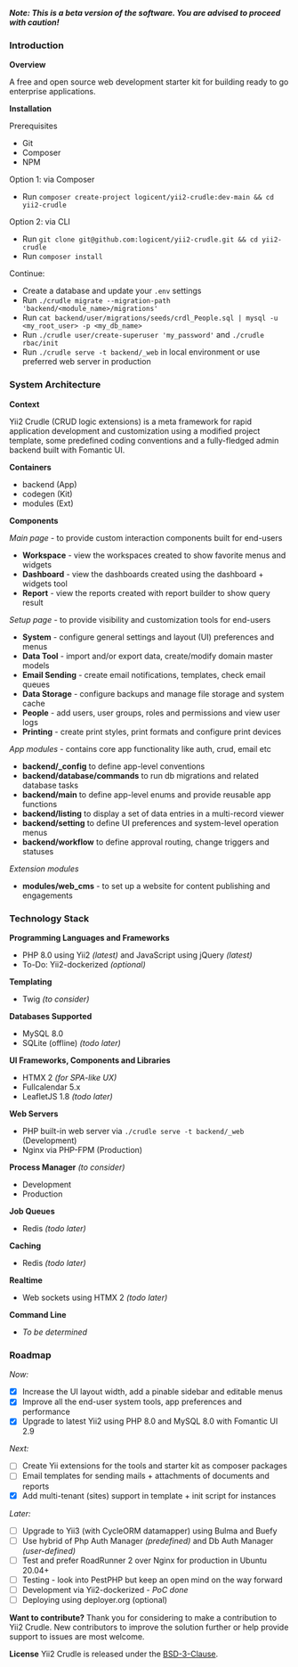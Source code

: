 **_Note: This is a beta version of the software. You are advised to proceed with caution!_**

### Introduction

**Overview**

A free and open source web development starter kit for building ready to go enterprise applications.

**Installation**

Prerequisites
- Git
- Composer
- NPM

Option 1: via Composer
- Run `composer create-project logicent/yii2-crudle:dev-main && cd yii2-crudle`

Option 2: via CLI
- Run `git clone git@github.com:logicent/yii2-crudle.git && cd yii2-crudle`
- Run `composer install`

Continue:
- Create a database and update your `.env` settings
- Run `./crudle migrate --migration-path 'backend/<module_name>/migrations'`
- Run `cat backend/user/migrations/seeds/crdl_People.sql | mysql -u <my_root_user> -p <my_db_name>`
- Run `./crudle user/create-superuser 'my_password'` and `./crudle rbac/init`
- Run `./crudle serve -t backend/_web` in local environment or use preferred web server in production

### System Architecture

**Context**

Yii2 Crudle (CRUD logic extensions) is a meta framework for rapid application development and customization using a modified project template, some predefined coding conventions and a fully-fledged admin backend built with Fomantic UI.

**Containers**
- backend   (App)
- codegen   (Kit)
- modules   (Ext)

**Components**

_Main page_ - to provide custom interaction components built for end-users
- **Workspace** - view the workspaces created to show favorite menus and widgets
- **Dashboard** - view the dashboards created using the dashboard + widgets tool
- **Report** - view the reports created with report builder to show query result

_Setup page_ - to provide visibility and customization tools for end-users
- **System** - configure general settings and layout (UI) preferences and menus
- **Data Tool** - import and/or export data, create/modify domain master models
- **Email Sending** - create email notifications, templates, check email queues
- **Data Storage** - configure backups and manage file storage and system cache
- **People** - add users, user groups, roles and permissions and view user logs
- **Printing** - create print styles, print formats and configure print devices

_App modules_ - contains core app functionality like auth, crud, email etc
- **backend/_config** to define app-level conventions
- **backend/database/commands** to run db migrations and related database tasks
- **backend/main** to define app-level enums and provide reusable app functions
- **backend/listing** to display a set of data entries in a multi-record viewer
- **backend/setting** to define UI preferences and system-level operation menus
- **backend/workflow** to define approval routing, change triggers and statuses

_Extension modules_
- **modules/web_cms** - to set up a website for content publishing and engagements

### Technology Stack
**Programming Languages and Frameworks**
- PHP 8.0 using Yii2 _(latest)_ and JavaScript using jQuery _(latest)_
- To-Do: Yii2-dockerized _(optional)_

**Templating**
- Twig _(to consider)_

**Databases Supported**
- MySQL 8.0
- SQLite (offline) _(todo later)_

**UI Frameworks, Components and Libraries**
- HTMX 2 _(for SPA-like UX)_
- Fullcalendar 5.x
- LeafletJS 1.8 _(todo later)_

**Web Servers**
- PHP built-in web server via `./crudle serve -t backend/_web` (Development)
- Nginx via PHP-FPM (Production)

**Process Manager** _(to consider)_
- Development
- Production

**Job Queues**
- Redis _(todo later)_

**Caching**
- Redis _(todo later)_

**Realtime**
- Web sockets using HTMX 2 _(todo later)_

**Command Line**
- _To be determined_

### Roadmap
_Now:_
- [x] Increase the UI layout width, add a pinable sidebar and editable menus
- [x] Improve all the end-user system tools, app preferences and performance
- [x] Upgrade to latest Yii2 using PHP 8.0 and MySQL 8.0 with Fomantic UI 2.9

_Next:_
- [ ] Create Yii extensions for the tools and starter kit as composer packages
- [ ] Email templates for sending mails + attachments of documents and reports
- [x] Add multi-tenant (sites) support in template + init script for instances

_Later:_
- [ ] Upgrade to Yii3 (with CycleORM datamapper) using Bulma and Buefy
- [ ] Use hybrid of Php Auth Manager _(predefined)_ and Db Auth Manager _(user-defined)_
- [ ] Test and prefer RoadRunner 2 over Nginx for production in Ubuntu 20.04+
- [ ] Testing - look into PestPHP but keep an open mind on the way forward
- [ ] Development via Yii2-dockerized - _PoC done_
- [ ] Deploying using deployer.org (optional)

**Want to contribute?**
Thank you for considering to make a contribution to Yii2 Crudle.
New contributors to improve the solution further or help provide support to issues are most welcome.

**License**
Yii2 Crudle is released under the [BSD-3-Clause](https://opensource.org/licenses/BSD-3-Clause).